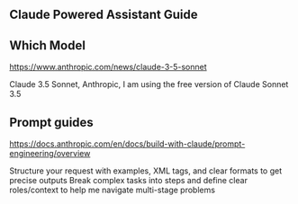 ## Claude Powered Assistant Guide

## Which Model

https://www.anthropic.com/news/claude-3-5-sonnet

Claude 3.5 Sonnet, Anthropic, I am using the free version of Claude Sonnet 3.5

## Prompt guides

https://docs.anthropic.com/en/docs/build-with-claude/prompt-engineering/overview

Structure your request with examples, XML tags, and clear formats to get precise outputs
Break complex tasks into steps and define clear roles/context to help me navigate multi-stage problems